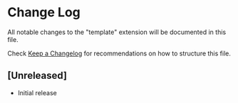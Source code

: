 # Change Log
All notable changes to the "template" extension will be documented in this file.

Check [Keep a Changelog](http://keepachangelog.com/) for recommendations on how to structure this file.

## [Unreleased]
- Initial release